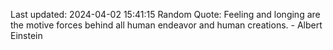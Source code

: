 Last updated: 2024-04-02 15:41:15
Random Quote: Feeling and longing are the motive forces behind all human endeavor and human creations. - Albert Einstein